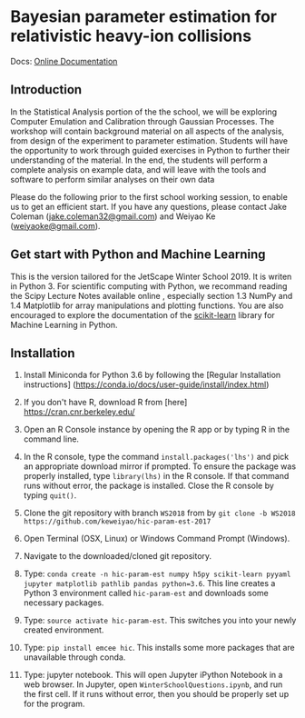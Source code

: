 Bayesian parameter estimation for relativistic heavy-ion collisions
===================================================================

Docs: [Online Documentation](http://hic-param-est.readthedocs.io/en/latest/)

Introduction
------------

In the Statistical Analysis portion of the the school, we will be exploring Computer Emulation and Calibration through Gaussian Processes. The workshop will contain background material on all aspects of the analysis, from design of the experiment to parameter estimation. Students will have the opportunity to work through guided exercises in Python to further their understanding of the material. In the end, the students will perform a complete analysis on example data, and will leave with the tools and software to perform similar analyses on their own data

Please do the following prior to the first school working session, to enable us to get an efficient start. If you have any questions, please contact Jake Coleman (jake.coleman32@gmail.com) and Weiyao Ke (weiyaoke@gmail.com).

Get start with Python and Machine Learning
------------------------------------------

This is the version tailored for the JetScape Winter School 2019. It is writen in Python 3. For scientific computing with Python, we recommand reading the Scipy Lecture Notes available online [](https://www.scipy-lectures.org/), especially section 1.3 NumPy and 1.4 Matplotlib for array manipulations and plotting functions.
You are also encouraged to explore the documentation of the [scikit-learn](https://scikit-learn.org/stable/) library for Machine Learning in Python.


Installation
------------

1. Install Miniconda for Python 3.6 by following the [Regular Installation instructions] (https://conda.io/docs/user-guide/install/index.html)

2. If you don't have R, download R from [here] https://cran.cnr.berkeley.edu/

3. Open an R Console instance by opening the R app or by typing R in the command line.

4. In the R console, type the command `install.packages('lhs')` and pick an appropriate download mirror if prompted. To ensure the package was properly installed, type `library(lhs)` in the R console. If that command runs without error, the package is installed. Close the R console by typing `quit()`.

5. Clone the git repository with branch `WS2018` from [](https://github.com/keweiyao/hic-param-est-2017) by `git clone -b WS2018 https://github.com/keweiyao/hic-param-est-2017`

6. Open Terminal (OSX, Linux) or Windows Command Prompt (Windows).

7. Navigate to the downloaded/cloned git repository.

8. Type: `conda create -n hic-param-est numpy h5py scikit-learn pyyaml jupyter matplotlib pathlib pandas python=3.6`. This line creates a Python 3 environment called `hic-param-est` and downloads some necessary packages.

9. Type: `source activate hic-param-est`. This switches you into your newly created environment.

10. Type: `pip install emcee hic`. This installs some more packages that are unavailable through conda.

11. Type: jupyter notebook. This will open Jupyter iPython Notebook in a web browser.
In Jupyter, open `WinterSchoolQuestions.ipynb`, and run the first cell. If it runs without error, then you should be properly set up for the program.





